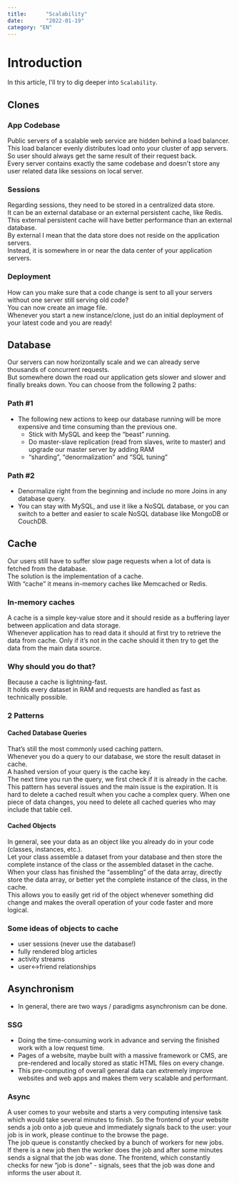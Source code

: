 ```yaml
---
title:      "Scalability"
date:       "2022-01-19"
category: "EN"
---
```


# Introduction
In this article, I'll try to dig deeper into `Scalability`.

## Clones
### App Codebase
Public servers of a scalable web service are hidden behind a load balancer.  
This load balancer evenly distributes load onto your cluster of app servers.   
So user should always get the same result of their request back.  
Every server contains exactly the same codebase and doesn't store any user related data like sessions on local server.  

### Sessions
Regarding sessions, they need to be stored in a centralized data store.  
It can be an external database or an external persistent cache, like Redis.  
This external persistent cache will have better performance than an external database.  
By external I mean that the data store does not reside on the application servers.  
Instead, it is somewhere in or near the data center of your application servers.  

### Deployment
How can you make sure that a code change is sent to all your servers without one server still serving old code?  
You can now create an image file.  
Whenever you start a new instance/clone, just do an initial deployment of your latest code and you are ready!

## Database
Our servers can now horizontally scale and we can already serve thousands of concurrent requests.   
But somewhere down the road our application gets slower and slower and finally breaks down. 
You can choose from the following 2 paths:

### Path #1
- The following new actions to keep our database running will be more expensive and time consuming than the previous one. 
  - Stick with MySQL and keep the “beast” running.  
  - Do master-slave replication (read from slaves, write to master) and upgrade our master server by adding RAM  
  - “sharding”, “denormalization” and “SQL tuning” 

### Path #2
- Denormalize right from the beginning and include no more Joins in any database query. 
- You can stay with MySQL, and use it like a NoSQL database, or you can switch to a better and easier to scale NoSQL database like MongoDB or CouchDB.

## Cache
Our users still have to suffer slow page requests when a lot of data is fetched from the database.  
The solution is the implementation of a cache.  
With “cache” it means in-memory caches like Memcached or Redis.  

###  In-memory caches
A cache is a simple key-value store and it should reside as a buffering layer between application and data storage.  
Whenever application has to read data it should at first try to retrieve the data from cache.
Only if it’s not in the cache should it then try to get the data from the main data source.

### Why should you do that?
Because a cache is lightning-fast.  
It holds every dataset in RAM and requests are handled as fast as technically possible.

### 2 Patterns
#### Cached Database Queries
That’s still the most commonly used caching pattern.  
Whenever you do a query to our database, we store the result dataset in cache.  
A hashed version of your query is the cache key.  
The next time you run the query, we first check if it is already in the cache.  
This pattern has several issues and the main issue is the expiration.
It is hard to delete a cached result when you cache a complex query.
When one piece of data changes, you need to delete all cached queries who may include that table cell.

#### Cached Objects
In general, see your data as an object like you already do in your code (classes, instances, etc.).  
Let your class assemble a dataset from your database and then store the complete instance of the class or the assembled dataset in the cache. 
When your class has finished the “assembling” of the data array, directly store the data array, or better yet the complete instance of the class, in the cache.  
This allows you to easily get rid of the object whenever something did change and makes the overall operation of your code faster and more logical.

### Some ideas of objects to cache
- user sessions (never use the database!)
- fully rendered blog articles
- activity streams
- user<->friend relationships 

## Asynchronism
- In general, there are two ways / paradigms asynchronism can be done. 

### SSG
- Doing the time-consuming work in advance and serving the finished work with a low request time.
- Pages of a website, maybe built with a massive framework or CMS, are pre-rendered and locally stored as static HTML files on every change. 
- This pre-computing of overall general data can extremely improve websites and web apps and makes them very scalable and performant.

### Async
A user comes to your website and starts a very computing intensive task which would take several minutes to finish.
So the frontend of your website sends a job onto a job queue and immediately signals back to the user: your job is in work, please continue to the browse the page.  
The job queue is constantly checked by a bunch of workers for new jobs.  
If there is a new job then the worker does the job and after some minutes sends a signal that the job was done. 
The frontend, which constantly checks for new “job is done” - signals, sees that the job was done and informs the user about it.
